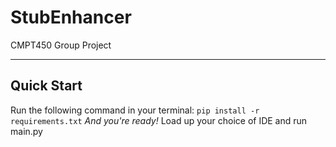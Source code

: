 # StubEnhancer

CMPT450 Group Project

------
## Quick Start

Run the following command in your terminal: ```pip install -r requirements.txt```
*And you're ready!* Load up your choice of IDE and run main.py